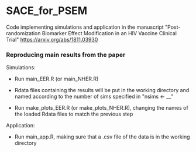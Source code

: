 # SACE_for_PSEM
Code implementing simulations and application in the manuscript "Post-randomization Biomarker Effect Modification in an HIV Vaccine Clinical Trial" https://arxiv.org/abs/1811.03930

### Reproducing main results from the paper

Simulations:

* Run main_EER.R (or main_NHER.R)

* Rdata files containing the results will be put in the working directory and named according to the number of sims specified in "nsims <- __"

* Run make_plots_EER.R (or make_plots_NHER.R), changing the names of the loaded Rdata files to match the previous step

Application:

* Run main_app.R, making sure that a .csv file of the data is in the working directory